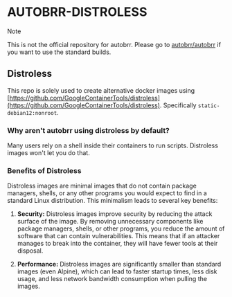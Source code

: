 # AUTOBRR-DISTROLESS

> [!NOTE]
> This is not the official repository for autobrr.
> Please go to [autobrr/autobrr](https://github.com/autobrr/autobrr) if you want to use the standard builds.

## Distroless

This repo is solely used to create alternative docker images using [https://github.com/GoogleContainerTools/distroless](https://github.com/GoogleContainerTools/distroless). Specifically `static-debian12:nonroot`.

### Why aren't autobrr using distroless by default?
Many users rely on a shell inside their containers to run scripts. Distroless images won't let you do that.

### Benefits of Distroless

Distroless images are minimal images that do not contain package managers, shells, or any other programs you would expect to find in a standard Linux distribution.
This minimalism leads to several key benefits:

1. **Security:** Distroless images improve security by reducing the attack surface of the image. By removing unnecessary components like package managers, shells, or other programs, you reduce the amount of software that can contain vulnerabilities. This means that if an attacker manages to break into the container, they will have fewer tools at their disposal.

2. **Performance:** Distroless images are significantly smaller than standard images (even Alpine), which can lead to faster startup times, less disk usage, and less network bandwidth consumption when pulling the images.

3. **Maintainability:** With fewer components in the image, there are fewer things that need to be maintained, updated, or patched.

